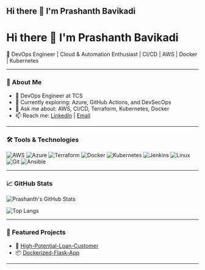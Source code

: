 ## Hi there 👋 I'm Prashanth Bavikadi


# Hi there 👋 I'm Prashanth Bavikadi

🎯 DevOps Engineer | Cloud & Automation Enthusiast | CI/CD | AWS | Docker | Kubernetes

---

### 🚀 About Me

- 🔭 DevOps Engineer at TCS
- 🌱 Currently exploring: Azure, GitHub Actions, and DevSecOps
- 💬 Ask me about: AWS, CI/CD, Terraform, Kubernetes, Docker
- 📫 Reach me: [LinkedIn](https://linkedin.com/in/prashanth-bavikadi) | [Email](mailto:bavikadiprashanthias@gmail.com)

---

### 🛠️ Tools & Technologies

![AWS](https://img.shields.io/badge/-AWS-232F3E?logo=amazon-aws&logoColor=white)
![Azure](https://img.shields.io/badge/-Azure-0078D4?logo=microsoft-azure&logoColor=white)
![Terraform](https://img.shields.io/badge/-Terraform-7B42BC?logo=terraform&logoColor=white)
![Docker](https://img.shields.io/badge/-Docker-2496ED?logo=docker&logoColor=white)
![Kubernetes](https://img.shields.io/badge/-Kubernetes-326CE5?logo=kubernetes&logoColor=white)
![Jenkins](https://img.shields.io/badge/-Jenkins-D24939?logo=jenkins&logoColor=white)
![Linux](https://img.shields.io/badge/-Linux-FCC624?logo=linux&logoColor=black)
![Git](https://img.shields.io/badge/-Git-F05032?logo=git&logoColor=white)
![Ansible](https://img.shields.io/badge/-Ansible-EE0000?logo=ansible&logoColor=white)

---

### 📈 GitHub Stats

![Prashanth's GitHub Stats](https://github-readme-stats.vercel.app/api?username=prashanthbavikadi&show_icons=true&theme=default)

![Top Langs](https://github-readme-stats.vercel.app/api/top-langs/?username=prashanthbavikadi&layout=compact)

---

### 📂 Featured Projects

- 🔧 [High-Potential-Loan-Customer](https://github.com/prashanthbavikadi/High-Potential-Loan-Customer)
- 📦 [Dockerized-Flask-App](https://github.com/prashanthbavikadi/docker-flask-app)

---


